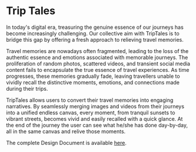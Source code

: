# Trip Tales

In today's digital era, treasuring the genuine essence of our journeys has become increasingly challenging. Our collective aim with TripTales is to bridge this gap by offering a fresh approach to relieving travel memories.  

Travel memories are nowadays often fragmented, leading to the loss of the authentic essence and emotions associated with memorable journeys. The proliferation of random photos, scattered videos, and transient social media content fails to encapsulate the true essence of travel experiences. As time progresses, these memories gradually fade, leaving travellers unable to vividly recall the distinctive moments, emotions, and connections made during their trips.  

TripTales allows users to convert their travel memories into engaging narratives. By seamlessly merging images and videos from their journeys into a unified endless canvas, every moment, from 
tranquil sunsets to vibrant streets, becomes vivid and easily recalled with a quick glance. At the end of the journey the user can see what he/she has done day-by-day, all in the same canvas and relive those moments.

The complete Design Document is available [here](https://github.com/AngeloTulbure/TripTales/blob/main/Design%20Document%20Trip%20Tales.pdf).
